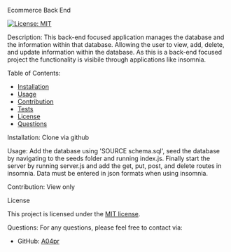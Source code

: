Ecommerce Back End

[![License: MIT](https://img.shields.io/badge/License-MIT-yellow.svg)](https://opensource.org/licenses/MIT)

Description:
This back-end focused application manages the database and the information within that database. Allowing the user to view, add, delete, and update information within the database. As this is a back-end focused project the functionality is visibile through applications like insomnia. 

Table of Contents:
- [Installation](#installation)
- [Usage](#usage)
- [Contribution](#contribution)
- [Tests](#tests)
- [License](#license)
- [Questions](#questions)

Installation:
Clone via github

Usage:
Add the database using 'SOURCE schema.sql', seed the database by navigating to the seeds folder and running index.js. Finally start the server by running server.js and add the get, put, post, and delete routes in insomnia. Data must be entered in json formats when using insomnia.

Contribution:
View only

License

This project is licensed under the [MIT license](https://opensource.org/licenses/MIT).


Questions:
For any questions, please feel free to contact via:
- GitHub: [A04pr](https://github.com/A04pr)